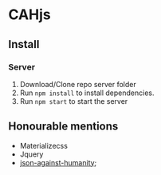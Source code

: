 # CAHjs

## Install

### Server

1. Download/Clone repo server folder
2. Run `npm install` to install dependencies.
3. Run `npm start` to start the server

## Honourable mentions

* Materializecss
* Jquery
* [json-against-humanity](https://github.com/crhallberg/json-against-humanity);
